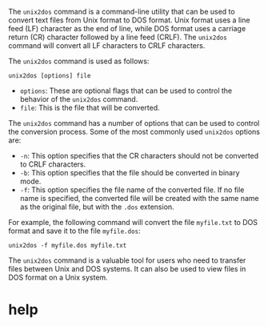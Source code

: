 The `unix2dos` command is a command-line utility that can be used to convert text files from Unix format to DOS format. Unix format uses a line feed (LF) character as the end of line, while DOS format uses a carriage return (CR) character followed by a line feed (CRLF). The `unix2dos` command will convert all LF characters to CRLF characters.

The `unix2dos` command is used as follows:

```
unix2dos [options] file
```

* `options`: These are optional flags that can be used to control the behavior of the `unix2dos` command.
* `file`: This is the file that will be converted.

The `unix2dos` command has a number of options that can be used to control the conversion process. Some of the most commonly used `unix2dos` options are:

* `-n`: This option specifies that the CR characters should not be converted to CRLF characters.
* `-b`: This option specifies that the file should be converted in binary mode.
* `-f`: This option specifies the file name of the converted file. If no file name is specified, the converted file will be created with the same name as the original file, but with the `.dos` extension.

For example, the following command will convert the file `myfile.txt` to DOS format and save it to the file `myfile.dos`:

```
unix2dos -f myfile.dos myfile.txt
```

The `unix2dos` command is a valuable tool for users who need to transfer files between Unix and DOS systems. It can also be used to view files in DOS format on a Unix system.



# help 

```

```
